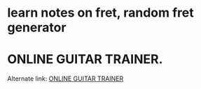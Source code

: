 # learn notes on fret, random fret generator


# ONLINE GUITAR TRAINER.


Alternate link: [ONLINE GUITAR TRAINER](https://ghitara.com)




